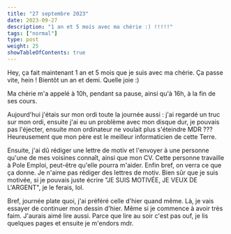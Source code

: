 ```yaml
---
title: "27 septembre 2023"
date: 2023-09-27
description: "1 an et 5 mois avec ma chérie :) !!!!!"
tags: ["normal"]
type: post
weight: 25
showTableOfContents: true
---
```


Hey, ça fait maintenant 1 an et 5 mois que je suis avec ma chérie. Ça passe vite, hein ! Bientôt un an et demi. Quelle joie :)

Ma chérie m'a appelé à 10h, pendant sa pause, ainsi qu'à 16h, à la fin de ses cours.

Aujourd'hui j'étais sur mon ordi toute la journée aussi : j'ai regardé un truc sur mon ordi, ensuite j'ai eu un problème avec mon disque dur, je pouvais pas l'éjecter, ensuite mon ordinateur ne voulait plus s'éteindre MDR ??? Heureusement que mon père est le meilleur informaticien de cette Terre.

Ensuite, j'ai dû rédiger une lettre de motiv et l'envoyer à une personne qu'une de mes voisines connaît, ainsi que mon CV. Cette personne travaille à Pole Emploi, peut-être qu'elle pourra m'aider. Enfin bref, on verra ce que ça donne. Je n'aime pas rédiger des lettres de motiv. Bien sûr que je suis motivée, si je pouvais juste écrire "JE SUIS MOTIVÉE, JE VEUX DE L'ARGENT", je le ferais, lol.

Bref, journée plate quoi, j'ai préféré celle d'hier quand même. Là, je vais essayer de continuer mon dessin d'hier. Même si je commence à avoir très faim. J'aurais aimé lire aussi. Parce que lire au soir c'est pas ouf, je lis quelques pages et ensuite je m'endors mdr.